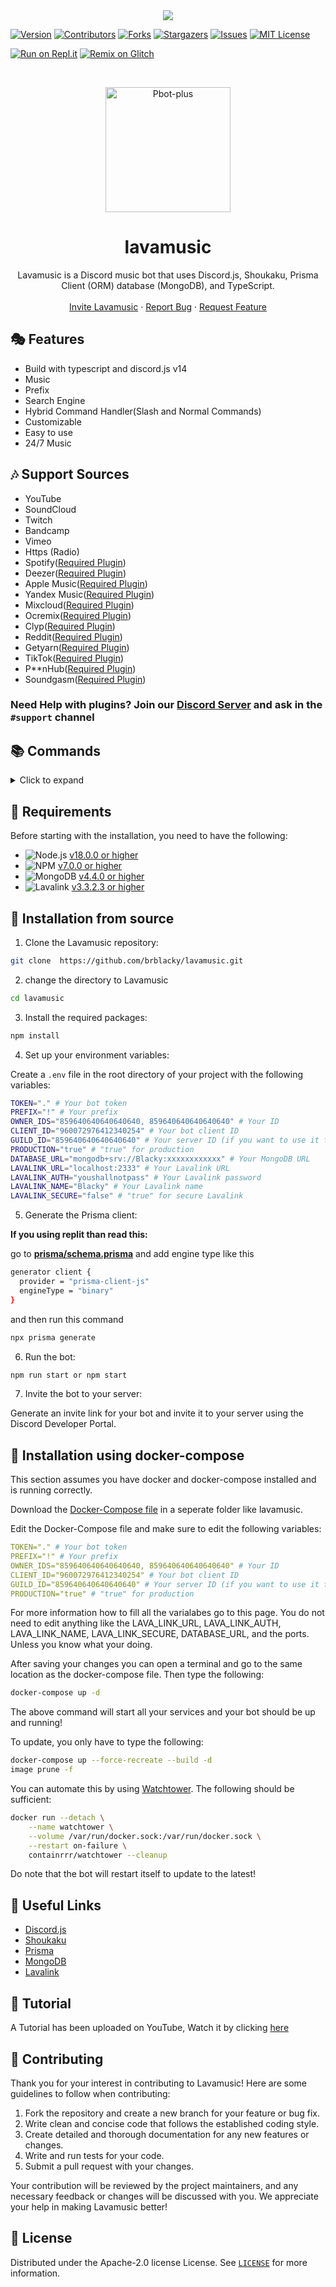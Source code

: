 
<center><img src="https://capsule-render.vercel.app/api?type=waving&color=gradient&height=200&section=header&text=Lavamusic&fontSize=80&fontAlignY=35&animation=twinkling&fontColor=gradient" /></center>


[![Version][version-shield]](version-url)
[![Contributors][contributors-shield]][contributors-url]
[![Forks][forks-shield]][forks-url]
[![Stargazers][stars-shield]][stars-url]
[![Issues][issues-shield]][issues-url]
[![MIT License][license-shield]][license-url]

[![Run on Repl.it](https://repl.it/badge/github/brblacky/lavamusic)](https://repl.it/github/brblacky/lavamusic)
[![Remix on Glitch](https://cdn.glitch.com/2703baf2-b643-4da7-ab91-7ee2a2d00b5b%2Fremix-button.svg)](https://glitch.com/edit/#!/import/github/brblacky/lavamusic)

<!-- PROJECT LOGO -->
<br />
<p align="center">
  <a href="https://github.com/brblacky/lavamusic">
    <img src="https://media.discordapp.net/attachments/876035356460462090/887728792926290091/20210820_124325.png" alt="Pbot-plus" width="200" height="200">
  </a>

  <h1 align="center">lavamusic</h1>

  <p align="center">Lavamusic is a Discord music bot that uses Discord.js, Shoukaku, Prisma Client (ORM) database (MongoDB), and TypeScript.
    <br />
    <br />
    <a href="https://discord.com/api/oauth2/authorize?client_id=875635121770889257&permissions=8&scope=bot%20applications.commands">Invite Lavamusic</a>
    ·
    <a href="https://github.com/brblacky/lavamusic/issues">Report Bug</a>
    ·
    <a href="https://github.com/brblacky/lavamusic/issues">Request Feature</a>
  </p>
</p>

## 🎭 Features

- Build with typescript and discord.js v14
- Music
- Prefix
- Search Engine
- Hybrid Command Handler(Slash and Normal Commands)
- Customizable
- Easy to use
- 24/7 Music

## 🎶 Support Sources

- YouTube
- SoundCloud
- Twitch
- Bandcamp
- Vimeo
- Https (Radio)
- Spotify([Required Plugin](https://github.com/TopiSenpai/LavaSrc))
- Deezer([Required Plugin](https://github.com/TopiSenpai/LavaSrc))
- Apple Music([Required Plugin](https://github.com/TopiSenpai/LavaSrc))
- Yandex Music([Required Plugin](https://github.com/TopiSenpai/LavaSrc))
- Mixcloud([Required Plugin](https://github.com/DuncteBot/skybot-lavalink-plugin))
- Ocremix([Required Plugin](https://github.com/DuncteBot/skybot-lavalink-plugin))
- Clyp([Required Plugin](https://github.com/DuncteBot/skybot-lavalink-plugin))
- Reddit([Required Plugin](https://github.com/DuncteBot/skybot-lavalink-plugin))
- Getyarn([Required Plugin](https://github.com/DuncteBot/skybot-lavalink-plugin))
- TikTok([Required Plugin](https://github.com/DuncteBot/skybot-lavalink-plugin))
- P**nHub([Required Plugin](https://github.com/DuncteBot/skybot-lavalink-plugin))
- Soundgasm([Required Plugin](https://github.com/DuncteBot/skybot-lavalink-plugin))

### **Need Help with plugins?** Join our [Discord Server](https://discord.gg/ns8CTk9J3e) and ask in the `#support` channel

## 📚 Commands

<details><summary>Click to expand</summary>

| Name | Description |
|------|-------------|
| prefix | Shows the bot's prefix |
|      | Options     |
|      |-------------|
|      | prefix: The prefix you want to set |
| about | Shows information about the bot |
|      | None        |
| help | Shows the help menu |
|      | Options     |
|      |-------------|
|      | command: The command you want to get info on |
| info | Ingormation about the bot |
|      | None        |
| invite | Sends the bot's invite link |
|      | None        |
| ping | Shows the bot's ping |
|      | None        |
| clearqueue | Clears the queue |
|      | None        |
| join | Joins the voice channel |
|      | None        |
| leave | Leaves the voice channel |
|      | None        |
| nowplaying | Shows the currently playing song |
|      | None        |
| play | Plays a song from YouTube or Spotify |
|      | Options     |
|      |-------------|
|      | song: The song you want to play |
| pause | Pauses the current song |
|      | None        |
| queue | Shows the current queue |
|      | None        |
| remove | Removes a song from the queue |
|      | Options     |
|      |-------------|
|      | song: The song number |
| resume | Resumes the current song |
|      | None        |
| seek | Seeks to a certain time in the song |
|      | None        |
| shuffle | Shuffles the queue |
|      | None        |
| skip | Skips the current song |
|      | None        |
| skipto | Skips to a specific song in the queue |
|      | None        |
| stop | Stops the music and clears the queue |
|      | None        |
| volume | Sets the volume of the player |
|      | Options     |
|      |-------------|
|      | number: The volume you want to set |

</details>

## 🔧 Requirements

Before starting with the installation, you need to have the following:

- ![Node.js](https://img.shields.io/badge/Node.js-43853D?style=for-the-badge&logo=node.js&logoColor=white) [v18.0.0 or higher](https://nodejs.org/en/download/)
- ![NPM](https://img.shields.io/badge/NPM-CB3837?style=for-the-badge&logo=npm&logoColor=white) [v7.0.0 or higher](https://www.npmjs.com/get-npm)
- ![MongoDB](https://img.shields.io/badge/MongoDB-4EA94B?style=for-the-badge&logo=mongodb&logoColor=white) [v4.4.0 or higher](https://www.mongodb.com/try/download/community)
- ![Lavalink](https://img.shields.io/badge/Lavalink-7289DA?style=for-the-badge&logo=discord&logoColor=white) [v3.3.2.3 or higher](https://github.com/freyacodes/Lavalink)


## 🚀 Installation from source

1. Clone the Lavamusic repository:
  
  ```bash
  git clone  https://github.com/brblacky/lavamusic.git
```

2. change the directory to Lavamusic

```bash
cd lavamusic
```

3. Install the required packages:

```bash
npm install
```

4. Set up your environment variables:

Create a `.env` file in the root directory of your project with the following variables:
  
  ```bash
TOKEN="." # Your bot token
PREFIX="!" # Your prefix
OWNER_IDS="859640640640640640, 859640640640640640" # Your ID
CLIENT_ID="960072976412340254" # Your bot client ID
GUILD_ID="859640640640640640" # Your server ID (if you want to use it for a single server)
PRODUCTION="true" # "true" for production
DATABASE_URL="mongodb+srv://Blacky:xxxxxxxxxxxx" # Your MongoDB URL
LAVALINK_URL="localhost:2333" # Your Lavalink URL
LAVALINK_AUTH="youshallnotpass" # Your Lavalink password
LAVALINK_NAME="Blacky" # Your Lavalink name
LAVALINK_SECURE="false" # "true" for secure Lavalink
```

5. Generate the Prisma client:

**If you using replit than read this:**

go to **[prisma/schema.prisma](https://github.com/brblacky/lavamusic/blob/main/prisma/schema.prisma)** and add engine type like this

```bash
generator client {
  provider = "prisma-client-js"
  engineType = "binary"
}
```

 and then run this command
  
  ```bash
  npx prisma generate
```

6. Run the bot:
  
  ```bash
  npm run start or npm start
```

7. Invite the bot to your server:

Generate an invite link for your bot and invite it to your server using the Discord Developer Portal.

## 🚀 Installation using docker-compose

This section assumes you have docker and docker-compose installed and is running correctly.

Download the [Docker-Compose file](https://raw.githubusercontent.com/brblacky/lavamusic/main/docker-compose.yml) in a seperate folder like lavamusic.

Edit the Docker-Compose file and make sure to edit the following variables:

```yaml
TOKEN="." # Your bot token
PREFIX="!" # Your prefix
OWNER_IDS="859640640640640640, 859640640640640640" # Your ID
CLIENT_ID="960072976412340254" # Your bot client ID
GUILD_ID="859640640640640640" # Your server ID (if you want to use it for a single server)
PRODUCTION="true" # "true" for production

```

For more information how to fill all the varialabes go to this page.
You do not need to edit anything like the LAVA_LINK_URL, LAVA_LINK_AUTH, LAVA_LINK_NAME, LAVA_LINK_SECURE, DATABASE_URL, and the ports.
Unless you know what your doing.

After saving your changes you can open a terminal and go to the same location as the docker-compose file. Then type the following:

```bash
docker-compose up -d
```

The above command will start all your services and your bot should be up and running!

To update, you only have to type the following:

```bash
docker-compose up --force-recreate --build -d
image prune -f
```

You can automate this by using [Watchtower](https://github.com/containrrr/watchtower). The following should be sufficient:

```bash
docker run --detach \
    --name watchtower \
    --volume /var/run/docker.sock:/var/run/docker.sock \
    --restart on-failure \
    containrrr/watchtower --cleanup
```

Do note that the bot will restart itself to update to the latest!

## 🔗 Useful Links

- [Discord.js](https://discord.js.org/)
- [Shoukaku](https://github.com/Deivu/Shoukaku)
- [Prisma](https://www.prisma.io/)
- [MongoDB](https://www.mongodb.com/)
- [Lavalink](https://github.com/freyacodes/Lavalink)

## 📝 Tutorial

A Tutorial has been uploaded on YouTube, Watch it by clicking [here](https://youtu.be/x5lQD2rguz0)

## 📜 Contributing

Thank you for your interest in contributing to Lavamusic! Here are some guidelines to follow when contributing:

1. Fork the repository and create a new branch for your feature or bug fix.
2. Write clean and concise code that follows the established coding style.
3. Create detailed and thorough documentation for any new features or changes.
4. Write and run tests for your code.
5. Submit a pull request with your changes.

Your contribution will be reviewed by the project maintainers, and any necessary feedback or changes will be discussed with you. We appreciate your help in making Lavamusic better!

## 🔐 License

Distributed under the Apache-2.0 license License. See [`LICENSE`](https://github.com/brblacky/lavamusic/blob/master/LICENSE) for more information.

[version-shield]: https://img.shields.io/github/package-json/v/brblacky/lavamusic?style=for-the-badge
[contributors-shield]: https://img.shields.io/github/contributors/brblacky/lavamusic.svg?style=for-the-badge
[contributors-url]: https://github.com/brblacky/lavamusic/graphs/contributors
[forks-shield]: https://img.shields.io/github/forks/brblacky/lavamusic.svg?style=for-the-badge
[forks-url]: https://github.com/brblacky/lavamusic/network/members
[stars-shield]: https://img.shields.io/github/stars/brblacky/lavamusic.svg?style=for-the-badge
[stars-url]: https://github.com/brblacky/lavamusic/stargazers
[issues-shield]: https://img.shields.io/github/issues/brblacky/lavamusic.svg?style=for-the-badge
[issues-url]: https://github.com/brblacky/lavamusic/issues
[license-shield]: https://img.shields.io/github/license/brblacky/lavamusic.svg?style=for-the-badge
[license-url]: https://github.com/brblacky/lavamusic/blob/master/LICENSE
